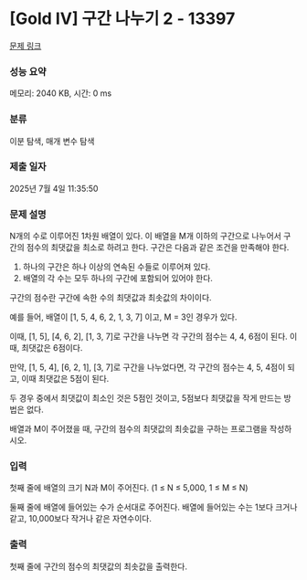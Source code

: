 # [Gold IV] 구간 나누기 2 - 13397 

[문제 링크](https://www.acmicpc.net/problem/13397) 

### 성능 요약

메모리: 2040 KB, 시간: 0 ms

### 분류

이분 탐색, 매개 변수 탐색

### 제출 일자

2025년 7월 4일 11:35:50

### 문제 설명

<p>N개의 수로 이루어진 1차원 배열이 있다. 이 배열을 M개 이하의 구간으로 나누어서 구간의 점수의 최댓값을 최소로 하려고 한다. 구간은 다음과 같은 조건을 만족해야 한다.</p>

<ol>
	<li>하나의 구간은 하나 이상의 연속된 수들로 이루어져 있다.</li>
	<li>배열의 각 수는 모두 하나의 구간에 포함되어 있어야 한다.</li>
</ol>

<p>구간의 점수란 구간에 속한 수의 최댓값과 최솟값의 차이이다.</p>

<p>예를 들어, 배열이 [1, 5, 4, 6, 2, 1, 3, 7] 이고, M = 3인 경우가 있다.</p>

<p>이때, [1, 5], [4, 6, 2], [1, 3, 7]로 구간을 나누면 각 구간의 점수는 4, 4, 6점이 된다. 이때, 최댓값은 6점이다.</p>

<p>만약, [1, 5, 4], [6, 2, 1], [3, 7]로 구간을 나누었다면, 각 구간의 점수는 4, 5, 4점이 되고, 이때 최댓값은 5점이 된다.</p>

<p>두 경우 중에서 최댓값이 최소인 것은 5점인 것이고, 5점보다 최댓값을 작게 만드는 방법은 없다.</p>

<p>배열과 M이 주어졌을 때, 구간의 점수의 최댓값의 최솟값을 구하는 프로그램을 작성하시오.</p>

### 입력 

 <p>첫째 줄에 배열의 크기 N과 M이 주어진다. (1 ≤ N ≤ 5,000, 1 ≤ M ≤ N)</p>

<p>둘째 줄에 배열에 들어있는 수가 순서대로 주어진다. 배열에 들어있는 수는 1보다 크거나 같고, 10,000보다 작거나 같은 자연수이다.</p>

### 출력 

 <p>첫째 줄에 구간의 점수의 최댓값의 최솟값을 출력한다.</p>

